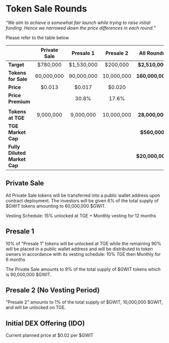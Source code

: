 # Token Sale Rounds

_“We aim to achieve a somewhat fair launch while trying to raise initial funding. Hence we narrowed down the price differences in each round.”_

Please refer to the table below

<center>

|                              | **Private Sale** | **Presale 1** | **Presale 2** | **All Rounds**  |
| ---------------------------- | :--------------: | :-----------: | :-----------: | :-------------: |
| **Target**                   |     $780,000     |  $1,530,000   |   $200,000    | **$2,510,000**  |
| **Tokens for Sale**          |    60,000,000    |  90,000,000   |  10,000,000   | **160,000,000** |
| **Price**                    |      $0.013      |    $0.017     |    $0.020     |                 |
| **Price Premium**            |                  |     30.8%     |     17.6%     |                 |
|                              |                  |               |               |                 |
| **Tokens at TGE**            |    9,000,000     |   9,000,000   |  10,000,000   | **28,000,000**  |
| **TGE Market Cap**           |                  |               |               |  **$560,000**   |
| **Fully Diluted Market Cap** |                  |               |               | **$20,000,000** |

</center>

## Private Sale

All Private Sale tokens will be transferred into a public wallet address upon contract deployment. The investors will be given 6% of the total supply of $GWIT tokens amounting to 60,000,000 $GWIT.

Vesting Schedule: 15% unlocked at TGE + Monthly vesting for 12 months

## Presale 1

10% of "Presale 1" tokens will be unlocked at TGE while the remaining 90% will be placed in a public wallet address and will be distributed to token owners in accordance with its vesting schedule: 10% TGE then Monthly for 6 months

The Private Sale amounts to 9% of the total supply of $GWIT tokens which is 90,000,000 $GWIT.

## Presale 2 (No Vesting Period)

"Presale 2" amounts to 1% of the total supply of $GWIT, 10,000,000 $GWIT, and will be unlocked on TGE.

## Initial DEX Offering (IDO)

Current planned price at $0.02 per $GWIT
